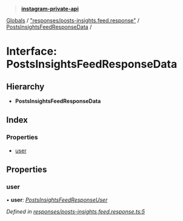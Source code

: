 > **[instagram-private-api](../README.md)**

[Globals](../README.md) / ["responses/posts-insights.feed.response"](../modules/_responses_posts_insights_feed_response_.md) / [PostsInsightsFeedResponseData](_responses_posts_insights_feed_response_.postsinsightsfeedresponsedata.md) /

# Interface: PostsInsightsFeedResponseData

## Hierarchy

* **PostsInsightsFeedResponseData**

## Index

### Properties

* [user](_responses_posts_insights_feed_response_.postsinsightsfeedresponsedata.md#user)

## Properties

###  user

• **user**: *[PostsInsightsFeedResponseUser](_responses_posts_insights_feed_response_.postsinsightsfeedresponseuser.md)*

*Defined in [responses/posts-insights.feed.response.ts:5](https://github.com/dilame/instagram-private-api/blob/3e16058/src/responses/posts-insights.feed.response.ts#L5)*